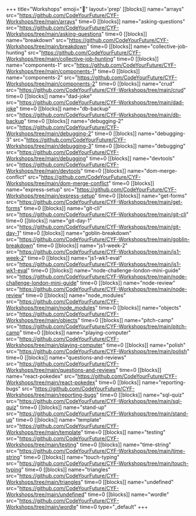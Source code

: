 +++
title="Workshops"
emoji="🧰"
layout='prep'
[[blocks]]
name="arrays"
src="https://github.com/CodeYourFuture/CYF-Workshops/tree/main/arrays"
time=0
[[blocks]]
name="asking-questions"
src="https://github.com/CodeYourFuture/CYF-Workshops/tree/main/asking-questions"
time=0
[[blocks]]
name="breakdown"
src="https://github.com/CodeYourFuture/CYF-Workshops/tree/main/breakdown"
time=0
[[blocks]]
name="collective-job-hunting"
src="https://github.com/CodeYourFuture/CYF-Workshops/tree/main/collective-job-hunting"
time=0
[[blocks]]
name="components-1"
src="https://github.com/CodeYourFuture/CYF-Workshops/tree/main/components-1"
time=0
[[blocks]]
name="components-2"
src="https://github.com/CodeYourFuture/CYF-Workshops/tree/main/components-2"
time=0
[[blocks]]
name="crud"
src="https://github.com/CodeYourFuture/CYF-Workshops/tree/main/crud"
time=0
[[blocks]]
name="dad-joke"
src="https://github.com/CodeYourFuture/CYF-Workshops/tree/main/dad-joke"
time=0
[[blocks]]
name="db-backup"
src="https://github.com/CodeYourFuture/CYF-Workshops/tree/main/db-backup"
time=0
[[blocks]]
name="debugging-2"
src="https://github.com/CodeYourFuture/CYF-Workshops/tree/main/debugging-2"
time=0
[[blocks]]
name="debugging-3"
src="https://github.com/CodeYourFuture/CYF-Workshops/tree/main/debugging-3"
time=0
[[blocks]]
name="debugging"
src="https://github.com/CodeYourFuture/CYF-Workshops/tree/main/debugging"
time=0
[[blocks]]
name="devtools"
src="https://github.com/CodeYourFuture/CYF-Workshops/tree/main/devtools"
time=0
[[blocks]]
name="dom-merge-conflict"
src="https://github.com/CodeYourFuture/CYF-Workshops/tree/main/dom-merge-conflict"
time=0
[[blocks]]
name="express-setup"
src="https://github.com/CodeYourFuture/CYF-Workshops/tree/main/express-setup"
time=0
[[blocks]]
name="get-forms"
src="https://github.com/CodeYourFuture/CYF-Workshops/tree/main/get-forms"
time=0
[[blocks]]
name="git-cli"
src="https://github.com/CodeYourFuture/CYF-Workshops/tree/main/git-cli"
time=0
[[blocks]]
name="git-day-1"
src="https://github.com/CodeYourFuture/CYF-Workshops/tree/main/git-day-1"
time=0
[[blocks]]
name="goblin-breakdown"
src="https://github.com/CodeYourFuture/CYF-Workshops/tree/main/goblin-breakdown"
time=0
[[blocks]]
name="js1-week-2"
src="https://github.com/CodeYourFuture/CYF-Workshops/tree/main/js1-week-2"
time=0
[[blocks]]
name="js1-wk1-eval"
src="https://github.com/CodeYourFuture/CYF-Workshops/tree/main/js1-wk1-eval"
time=0
[[blocks]]
name="node-challenge-london-mini-guide"
src="https://github.com/CodeYourFuture/CYF-Workshops/tree/main/node-challenge-london-mini-guide"
time=0
[[blocks]]
name="node-review"
src="https://github.com/CodeYourFuture/CYF-Workshops/tree/main/node-review"
time=0
[[blocks]]
name="node_modules"
src="https://github.com/CodeYourFuture/CYF-Workshops/tree/main/node_modules"
time=0
[[blocks]]
name="objects"
src="https://github.com/CodeYourFuture/CYF-Workshops/tree/main/objects"
time=0
[[blocks]]
name="pitch-camp"
src="https://github.com/CodeYourFuture/CYF-Workshops/tree/main/pitch-camp"
time=0
[[blocks]]
name="playing-computer"
src="https://github.com/CodeYourFuture/CYF-Workshops/tree/main/playing-computer"
time=0
[[blocks]]
name="polish"
src="https://github.com/CodeYourFuture/CYF-Workshops/tree/main/polish"
time=0
[[blocks]]
name="questions-and-reviews"
src="https://github.com/CodeYourFuture/CYF-Workshops/tree/main/questions-and-reviews"
time=0
[[blocks]]
name="react-pokedex"
src="https://github.com/CodeYourFuture/CYF-Workshops/tree/main/react-pokedex"
time=0
[[blocks]]
name="reporting-bugs"
src="https://github.com/CodeYourFuture/CYF-Workshops/tree/main/reporting-bugs"
time=0
[[blocks]]
name="sql-quiz"
src="https://github.com/CodeYourFuture/CYF-Workshops/tree/main/sql-quiz"
time=0
[[blocks]]
name="stand-up"
src="https://github.com/CodeYourFuture/CYF-Workshops/tree/main/stand-up"
time=0
[[blocks]]
name="template"
src="https://github.com/CodeYourFuture/CYF-Workshops/tree/main/template"
time=0
[[blocks]]
name="testing"
src="https://github.com/CodeYourFuture/CYF-Workshops/tree/main/testing"
time=0
[[blocks]]
name="time-string"
src="https://github.com/CodeYourFuture/CYF-Workshops/tree/main/time-string"
time=0
[[blocks]]
name="touch-typing"
src="https://github.com/CodeYourFuture/CYF-Workshops/tree/main/touch-typing"
time=0
[[blocks]]
name="triangles"
src="https://github.com/CodeYourFuture/CYF-Workshops/tree/main/triangles"
time=0
[[blocks]]
name="undefined"
src="https://github.com/CodeYourFuture/CYF-Workshops/tree/main/undefined"
time=0
[[blocks]]
name="wordle"
src="https://github.com/CodeYourFuture/CYF-Workshops/tree/main/wordle"
time=0
type="_default"
+++
